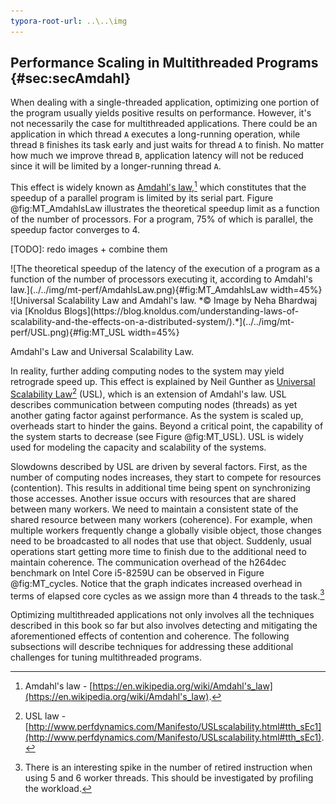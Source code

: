 ```yaml
---
typora-root-url: ..\..\img
---
```


## Performance Scaling in Multithreaded Programs {#sec:secAmdahl}

When dealing with a single-threaded application, optimizing one portion of the program usually yields positive results on performance. However, it's not necessarily the case for multithreaded applications. There could be an application in which thread `A` executes a long-running operation, while thread `B` finishes its task early and just waits for thread `A` to finish. No matter how much we improve thread `B`,  application latency will not be reduced since it will be limited by a longer-running thread `A`. 

This effect is widely known as [Amdahl's law](https://en.wikipedia.org/wiki/Amdahl's_law),[^6] which constitutes that the speedup of a parallel program is limited by its serial part. Figure @fig:MT_AmdahlsLaw illustrates the theoretical speedup limit as a function of the number of processors. For a program, 75% of which is parallel, the speedup factor converges to 4.

[TODO]: redo images + combine them

<div id="fig:AmdahlUSLLaws">
![The theoretical speedup of the latency of the execution of a program as a function of the number of processors executing it, according to Amdahl's law.](../../img/mt-perf/AmdahlsLaw.png){#fig:MT_AmdahlsLaw width=45%}
![Universal Scalability Law and Amdahl's law. *© Image by Neha Bhardwaj via [Knoldus Blogs](https://blog.knoldus.com/understanding-laws-of-scalability-and-the-effects-on-a-distributed-system/).*](../../img/mt-perf/USL.png){#fig:MT_USL width=45%}

Amdahl's Law and Universal Scalability Law.
</div>

In reality, further adding computing nodes to the system may yield retrograde speed up. This effect is explained by Neil Gunther as [Universal Scalability Law](http://www.perfdynamics.com/Manifesto/USLscalability.html#tth_sEc1)[^8] (USL), which is an extension of Amdahl's law. USL describes communication between computing nodes (threads) as yet another gating factor against performance. As the system is scaled up, overheads start to hinder the gains. Beyond a critical point, the capability of the system starts to decrease (see Figure @fig:MT_USL). USL is widely used for modeling the capacity and scalability of the systems.

Slowdowns described by USL are driven by several factors. First, as the number of computing nodes increases, they start to compete for resources (contention). This results in additional time being spent on synchronizing those accesses. Another issue occurs with resources that are shared between many workers. We need to maintain a consistent state of the shared resource between many workers (coherence). For example, when multiple workers frequently change a globally visible object, those changes need to be broadcasted to all nodes that use that object. Suddenly, usual operations start getting more time to finish due to the additional need to maintain coherence. The communication overhead of the h264dec benchmark on Intel Core i5-8259U can be observed in Figure @fig:MT_cycles. Notice that the graph indicates increased overhead in terms of elapsed core cycles as we assign more than 4 threads to the task.[^9]

Optimizing multithreaded applications not only involves all the techniques described in this book so far but also involves detecting and mitigating the aforementioned effects of contention and coherence. The following subsections will describe techniques for addressing these additional challenges for tuning multithreaded programs.

[^4]: It may not always be the case. For example, resources that are shared between threads/cores (like caches) can limit scaling. Also, compute-bound benchmarks tend to scale only up to the number of physical (not logical) cores since two sibling HW threads share the same execution engine.
[^6]: Amdahl's law - [https://en.wikipedia.org/wiki/Amdahl's_law](https://en.wikipedia.org/wiki/Amdahl's_law).
[^7]: However, it will benefit from a CPU with a higher frequency.
[^8]: USL law - [http://www.perfdynamics.com/Manifesto/USLscalability.html#tth_sEc1](http://www.perfdynamics.com/Manifesto/USLscalability.html#tth_sEc1).
[^9]: There is an interesting spike in the number of retired instruction when using 5 and 6 worker threads. This should be investigated by profiling the workload.
